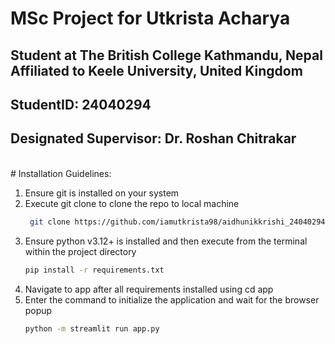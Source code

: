 # MSc Project for Utkrista Acharya 
## Student at The British College Kathmandu, Nepal Affiliated to Keele University, United Kingdom
## StudentID: 24040294
## Designated Supervisor: Dr. Roshan Chitrakar

</br>
# Installation Guidelines:

1. Ensure git is installed on your system
2. Execute git clone  to clone the repo to local machine
   ```bash
    git clone https://github.com/iamutkrista98/aidhunikkrishi_24040294.git
   ```
3. Ensure python v3.12+ is installed and then execute from the terminal within the project directory
   ```bash
   pip install -r requirements.txt
   ``` 
4. Navigate to app after all requirements installed using cd app
5. Enter the command to initialize the application and wait for the browser popup
   ```bash
   python -m streamlit run app.py
   ```
